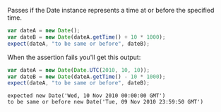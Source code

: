 Passes if the Date instance represents a time at or before the specified time.

```js
var dateA = new Date();
var dateB = new Date(dateA.getTime() + 10 * 1000);
expect(dateA, "to be same or before", dateB);
```

When the assertion fails you'll get this output:

```js
var dateA = new Date(Date.UTC(2010, 10, 10));
var dateB = new Date(dateA.getTime() - 10 * 1000);
expect(dateA, "to be same or before", dateB);
```

```output
expected new Date('Wed, 10 Nov 2010 00:00:00 GMT')
to be same or before new Date('Tue, 09 Nov 2010 23:59:50 GMT')
```
